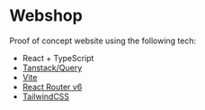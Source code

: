 # Webshop

Proof of concept website using the following tech:

-   React + TypeScript
-   [Tanstack/Query](https://tanstack.com/query/latest)
-   [Vite](https://vitejs.dev/)
-   [React Router v6](https://reactrouter.com/en/main)
-   [TailwindCSS](https://tailwindcss.com/)
